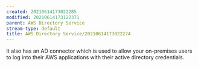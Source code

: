 ```yaml
---
created: 20210614173022285
modified: 20210614173122371
parent: AWS Directory Service
stream-type: default
title: AWS Directory Service/20210614173022274
---
```

It also has an AD connector which is used to allow your on-premises users to log into their AWS applications with their active directory credentials.
